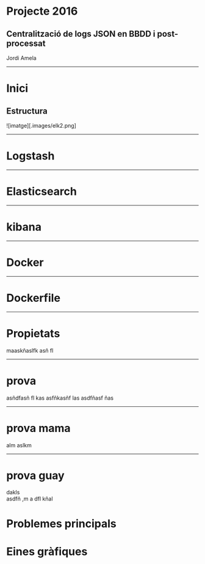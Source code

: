 # Projecte 2016

## Centralització de logs JSON en BBDD i post-processat 

Jordi Amela

---
# Inici

## Estructura

![imatge][.images/elk2.png]

----

# Logstash


---

# Elasticsearch

---

# kibana

---

# Docker

---

# Dockerfile

---
# Propietats

maaskñaslfk asñ fl


---

# prova
asñdfasñ fl kas
asfñkasñf las
asdfñasf ñas


---

# prova mama
alm aslkm 

---
# prova guay

dakls  
asdfñ ,m a
dfl kñal


# Problemes principals

# Eines gràfiques

#
